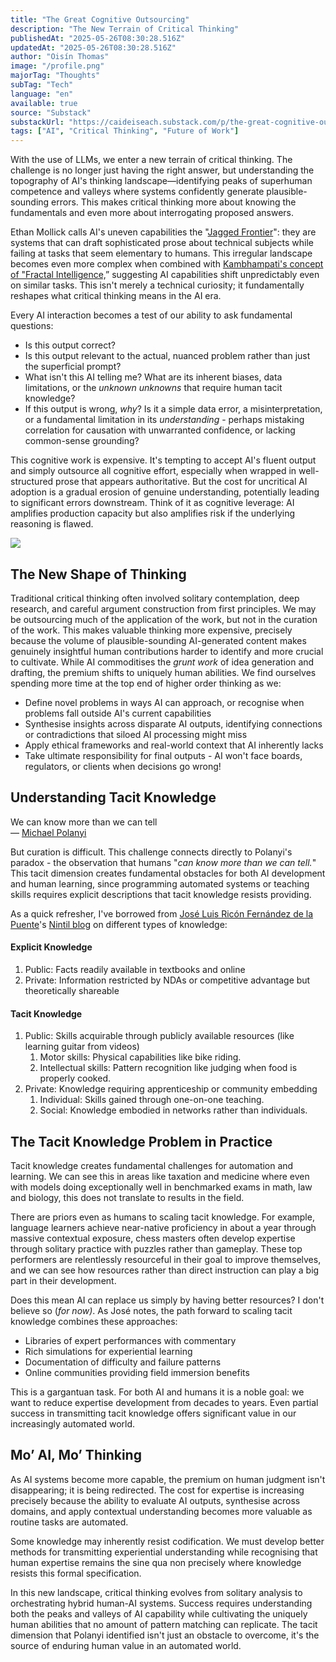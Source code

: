 ```yaml
---
title: "The Great Cognitive Outsourcing"
description: "The New Terrain of Critical Thinking"
publishedAt: "2025-05-26T08:30:28.516Z"
updatedAt: "2025-05-26T08:30:28.516Z"
author: "Oisín Thomas"
image: "/profile.png"
majorTag: "Thoughts"
subTag: "Tech"
language: "en"
available: true
source: "Substack"
substackUrl: "https://caideiseach.substack.com/p/the-great-cognitive-outsourcing"
tags: ["AI", "Critical Thinking", "Future of Work"]
---
```


With the use of LLMs, we enter a new terrain of critical thinking. The challenge is no longer just having the right answer, but understanding the topography of AI's thinking landscape—identifying peaks of superhuman competence and valleys where systems confidently generate plausible-sounding errors. This makes critical thinking more about knowing the fundamentals and even more about interrogating proposed answers.

Ethan Mollick calls AI's uneven capabilities the "[Jagged Frontier](https://www.hbs.edu/ris/Publication%20Files/24-013_d9b45b68-9e74-42d6-a1c6-c72fb70c7282.pdf)": they are systems that can draft sophisticated prose about technical subjects while failing at tasks that seem elementary to humans. This irregular landscape becomes even more complex when combined with [Kambhampati's concept of "Fractal Intelligence,](https://www.youtube.com/watch?v=y1WnHpedi2A)” suggesting AI capabilities shift unpredictably even on similar tasks. This isn't merely a technical curiosity; it fundamentally reshapes what critical thinking means in the AI era.

Every AI interaction becomes a test of our ability to ask fundamental questions:

* Is this output correct?
* Is this output relevant to the actual, nuanced problem rather than just the superficial prompt?
* What isn't this AI telling me? What are its inherent biases, data limitations, or the _unknown unknowns_ that require human tacit knowledge?
* If this output is wrong, _why_? Is it a simple data error, a misinterpretation, or a fundamental limitation in its _understanding_ - perhaps mistaking correlation for causation with unwarranted confidence, or lacking common-sense grounding?

This cognitive work is expensive. It's tempting to accept AI's fluent output and simply outsource all cognitive effort, especially when wrapped in well-structured prose that appears authoritative. But the cost for uncritical AI adoption is a gradual erosion of genuine understanding, potentially leading to significant errors downstream. Think of it as cognitive leverage: AI amplifies production capacity but also amplifies risk if the underlying reasoning is flawed.

![](https://substack-post-media.s3.amazonaws.com/public/images/3f5a8b11-c2ec-4fca-8130-f663bbd70a81_493x490.png)

The New Shape of Thinking
-------------------------

Traditional critical thinking often involved solitary contemplation, deep research, and careful argument construction from first principles. We may be outsourcing much of the application of the work, but not in the curation of the work. This makes valuable thinking more expensive, precisely because the volume of plausible-sounding AI-generated content makes genuinely insightful human contributions harder to identify and more crucial to cultivate. While AI commoditises the _grunt work_ of idea generation and drafting, the premium shifts to uniquely human abilities. We find ourselves spending more time at the top end of higher order thinking as we:

*   Define novel problems in ways AI can approach, or recognise when problems fall outside AI's current capabilities
* Synthesise insights across disparate AI outputs, identifying connections or contradictions that siloed AI processing might miss
* Apply ethical frameworks and real-world context that AI inherently lacks
* Take ultimate responsibility for final outputs - AI won't face boards, regulators, or clients when decisions go wrong!
    

Understanding Tacit Knowledge
-----------------------------

We can know more than we can tell  
— [Michael Polanyi](https://encyclopedia.pub/entry/32479)

But curation is difficult. This challenge connects directly to Polanyi's paradox - the observation that humans "_can know more than we can tell._" This tacit dimension creates fundamental obstacles for both AI development and human learning, since programming automated systems or teaching skills requires explicit descriptions that tacit knowledge resists providing.

As a quick refresher, I've borrowed from [José Luis Ricón Fernández de la Puente](https://ricon.xyz/)'s [Nintil blog](https://nintil.com/scaling-tacit-knowledge/) on different types of knowledge:

#### Explicit Knowledge

1. Public: Facts readily available in textbooks and online
2. Private: Information restricted by NDAs or competitive advantage but theoretically shareable
    

#### Tacit Knowledge

1. Public: Skills acquirable through publicly available resources (like learning guitar from videos)
    1. Motor skills: Physical capabilities like bike riding.
    2. Intellectual skills: Pattern recognition like judging when food is properly cooked.
2. Private: Knowledge requiring apprenticeship or community embedding
    1. Individual: Skills gained through one-on-one teaching.
    2. Social: Knowledge embodied in networks rather than individuals.

The Tacit Knowledge Problem in Practice
---------------------------------------

Tacit knowledge creates fundamental challenges for automation and learning. We can see this in areas like taxation and medicine where even with models doing exceptionally well in benchmarked exams in math, law and biology, this does not translate to results in the field.

There are priors even as humans to scaling tacit knowledge. For example, language learners achieve near-native proficiency in about a year through massive contextual exposure, chess masters often develop expertise through solitary practice with puzzles rather than gameplay. These top performers are relentlessly resourceful in their goal to improve themselves, and we can see how resources rather than direct instruction can play a big part in their development.

Does this mean AI can replace us simply by having better resources? I don't believe so (_for now)_. As José notes, the path forward to scaling tacit knowledge combines these approaches:

* Libraries of expert performances with commentary
* Rich simulations for experiential learning
* Documentation of difficulty and failure patterns
* Online communities providing field immersion benefits

This is a gargantuan task. For both AI and humans it is a noble goal: we want to reduce expertise development from decades to years. Even partial success in transmitting tacit knowledge offers significant value in our increasingly automated world.

Mo’ AI, Mo’ Thinking
--------------------

As AI systems become more capable, the premium on human judgment isn't disappearing; it is being redirected. The cost for expertise is increasing precisely because the ability to evaluate AI outputs, synthesise across domains, and apply contextual understanding becomes more valuable as routine tasks are automated.

Some knowledge may inherently resist codification. We must develop better methods for transmitting experiential understanding while recognising that human expertise remains the sine qua non precisely where knowledge resists this formal specification.

In this new landscape, critical thinking evolves from solitary analysis to orchestrating hybrid human-AI systems. Success requires understanding both the peaks and valleys of AI capability while cultivating the uniquely human abilities that no amount of pattern matching can replicate. The tacit dimension that Polanyi identified isn't just an obstacle to overcome, it's the source of enduring human value in an automated world.
